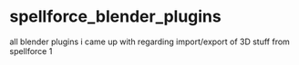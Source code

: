 # spellforce_blender_plugins
all blender plugins i came up with regarding import/export of 3D stuff from spellforce 1
